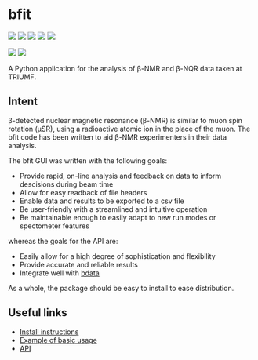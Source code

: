 # bfit

<a href="https://pypi.org/project/bfit/" alt="PyPI Version"><img src="https://img.shields.io/pypi/v/bfit?label=PyPI%20Version"/></a>
<img src="https://img.shields.io/pypi/format/bfit?label=PyPI%20Format"/>
<img src="https://img.shields.io/github/languages/code-size/dfujim/bfit"/>
<img src="https://img.shields.io/tokei/lines/github/dfujim/bfit"/>
<img src="https://img.shields.io/pypi/l/bfit"/>

<a href="https://github.com/dfujim/bfit/commits/master" alt="Commits"><img src="https://img.shields.io/github/commits-since/dfujim/bfit/latest/master"/></a>
<a href="https://github.com/dfujim/bfit/commits/master" alt="Commits"><img src="https://img.shields.io/github/last-commit/dfujim/bfit"/></a>

A Python application for the analysis of β-NMR and β-NQR data taken at TRIUMF. 

## Intent

β-detected nuclear magnetic resonance (β-NMR) is similar to muon spin rotation (μSR), using a radioactive atomic ion in the place of the muon. The bfit code has been written to aid β-NMR experimenters in their data analysis. 

The bfit GUI was written with the following goals: 

* Provide rapid, on-line analysis and feedback on data to inform descisions during beam time
* Allow for easy readback of file headers
* Enable data and results to be exported to a csv file
* Be user-friendly with a streamlined and intuitive operation
* Be maintainable enough to easily adapt to new run modes or spectometer features

whereas the goals for the API are:

* Easily allow for a high degree of sophistication and flexibility
* Provide accurate and reliable results
* Integrate well with [bdata](https://github.com/dfujim/bdata)

As a whole, the package should be easy to install to ease distribution.

## Useful links

* [Install instructions](https://github.com/dfujim/bfit/wiki/Installation-and-first-startup)
* [Example of basic usage](https://github.com/dfujim/bfit/wiki/Example-Usage)
* [API](https://github.com/dfujim/bfit/wiki/API-Reference)
